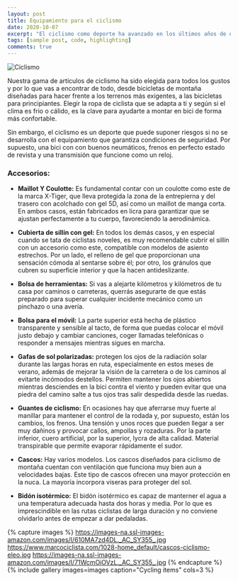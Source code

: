 ```yaml
---
layout: post
title: Equipamiento para el ciclismo
date: 2020-10-07
excerpt: "El ciclismo como deporte ha avanzado en los últimos años de una manera considerable. La proliferación del equipamiento para el ciclista no hace otra cosa que enriquecer más el ciclismo, y la implementación de tecnologías como pulsómetros, material de entrenamientos, etc."
tags: [sample post, code, highlighting]
comments: true
---
```


![Ciclismo](https://e00-marca.uecdn.es/assets/multimedia/imagenes/2020/09/02/15990312424709.jpg)

Nuestra gama de artículos de ciclismo ha sido elegida para todos los gustos y por lo que vas a encontrar de todo, desde bicicletas de montaña diseñadas para hacer frente a los terrenos más exigentes, a las bicicletas para principiantes. Elegir la ropa de ciclista que se adapta a ti y según si el clima es frio o cálido, es la clave para ayudarte a montar en bici de forma más confortable.

Sin embargo, el ciclismo es un deporte que puede suponer riesgos si no se desarrolla con el equipamiento que garantiza condiciones de seguridad. Por supuesto, una bici con con buenos neumáticos, frenos en perfecto estado de revista y una transmisión que funcione como un reloj.

### Accesorios:

* **Maillot Y Coulotte:** Es fundamental contar con un coulotte como este de la marca X-Tiger, que lleva protegida la zona de la entrepierna y del trasero con acolchado con gel 5D, así como un maillot de manga corta. En ambos casos, están fabricados en licra para garantizar que se ajustan perfectamente a tu cuerpo, favoreciendo la aerodinámica.

* **Cubierta de sillín con gel:** En todos los demás casos, y en especial cuando se tata de ciclistas noveles, es muy recomendable cubrir el sillín con un accesorio como este, compatible con modelos de asiento estrechos. Por un lado, el relleno de gel que proporcionan una sensación cómoda al sentarse sobre él; por otro, los gránulos que cubren su superficie interior y que la hacen antideslizante.

* **Bolsa de herramientas:** Si vas a alejarte kilómetros y kilómetros de tu casa por caminos o carreteras, querrás asegurarte de que estás preparado para superar cualquier incidente mecánico como un pinchazo o una avería.

* **Bolsa para el móvil:** La parte superior está hecha de plástico transparente y sensible al tacto, de forma que puedas colocar el móvil justo debajo y cambiar canciones, coger llamadas telefónicas o responder a mensajes mientras sigues en marcha.

* **Gafas de sol polarizadas:** protegen los ojos de la radiación solar durante las largas horas en ruta, especialmente en estos meses de verano, además de mejorar la visión de la carretera o de los caminos al evitarte incómodos destellos. Permiten mantener los ojos abiertos mientras desciendes en la bici contra el viento y pueden evitar que una piedra del camino salte a tus ojos tras salir despedida desde las ruedas.

* **Guantes de ciclismo:** En ocasiones hay que aferrarse muy fuerte al manillar para mantener el control de la rodada y, por supuesto, están los cambios, los frenos. Una tensión y unos roces que pueden llegar a ser muy dañinos y provocar callos, ampollas y rozaduras. Por la parte inferior, cuero artificial, por la superior, lycra de alta calidad. Material transpirable que permite evaporar rápidamente el sudor.

* **Cascos:** Hay varios modelos. Los cascos diseñados para ciclismo de montaña cuentan con ventilación que funciona muy bien aun a velocidades bajas. Este tipo de cascos ofrecen una mayor protección en la nuca. La mayoría incorpora viseras para proteger del sol.

* **Bidón isotérmico:** El bidón isotérmico es capaz de manterner el agua a una temperatura adecuada hasta dos horas y media. Por lo que es imprescindible en las rutas ciclistas de larga duración y no conviene olvidarlo antes de empezar a dar pedaladas.

{% capture images %} 
https://images-na.ssl-images-amazon.com/images/I/610MA7zd4DL._AC_SY355_.jpg 
https://www.marcociclista.com/1028-home_default/cascos-ciclismo-eleo.jpg 
https://images-na.ssl-images-amazon.com/images/I/71WcmOiOVzL._AC_SY355_.jpg 
{% endcapture %} 
{% include gallery images=images caption="Cycling items" cols=3 %}
